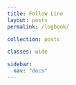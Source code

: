 ```yaml
---
title: Follow Line
layout: posts
permalink: /logbook/

collection: posts

classes: wide

sidebar:
  nav: "docs"
---
```

